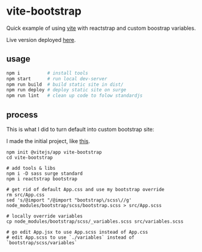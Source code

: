 # vite-bootstrap

Quick example of using [vite](https://vitejs.dev/) with reactstrap and custom boostrap variables.

Live version deployed [here](https://vite-bootstrap.surge.sh/).

## usage

```sh
npm i          # install tools
npm start      # run local dev-server
npm run build  # build static site in dist/
npm run deploy # deploy static site on surge
npm run lint   # clean up code to folow standardjs
```



## process

This is what I did to turn default into custom bootstrap site:

I made the initial project, like [this](https://asciinema.org/a/obRS03giA1To87sM6ufHy7g6L).

```
npm init @vitejs/app vite-bootstrap
cd vite-bootstrap
```

```
# add tools & libs
npm i -D sass surge standard
npm i reactstrap bootstrap

# get rid of default App.css and use my bootstrap override
rm src/App.css
sed 's/@import "/@import "bootstrap\/scss\//g' node_modules/bootstrap/scss/bootstrap.scss > src/App.scss

# locally override variables
cp node_modules/bootstrap/scss/_variables.scss src/variables.scss

# go edit App.jsx to use App.scss instead of App.css
# edit App.scss to use `./variables` instead of `bootstrap/scss/variables`
```